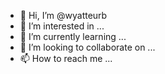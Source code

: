 - 👋 Hi, I’m @wyatteurb
- 👀 I’m interested in ...
- 🌱 I’m currently learning ...
- 💞️ I’m looking to collaborate on ...
- 📫 How to reach me ...

<!---
wyatteurb/wyatteurb is a ✨ special ✨ repository because its `README.md` (this file) appears on your GitHub profile.
You can click the Preview link to take a look at your changes.
--->
